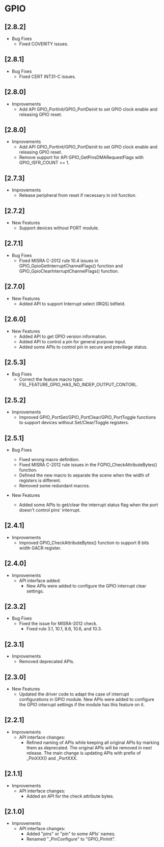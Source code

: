 # GPIO

## [2.8.2]
- Bug Fixes
  - Fixed COVERITY issues.

## [2.8.1]

- Bug Fixes
  - Fixed CERT INT31-C issues.

## [2.8.0]

- Improvements
  - Add API GPIO_PortInit/GPIO_PortDeinit to set GPIO clock enable and releasing GPIO reset.

## [2.8.0]

- Improvements
  - Add API GPIO_PortInit/GPIO_PortDeinit to set GPIO clock enable and releasing GPIO reset.
  - Remove support for API GPIO_GetPinsDMARequestFlags with GPIO_ISFR_COUNT <= 1.

## [2.7.3]

- Improvements
  - Release peripheral from reset if necessary in init function.

## [2.7.2]

- New Features
  - Support devices without PORT module.

## [2.7.1]

- Bug Fixes
  - Fixed MISRA C-2012 rule 10.4 issues in GPIO_GpioGetInterruptChannelFlags() function and GPIO_GpioClearInterruptChannelFlags() function.

## [2.7.0]

- New Features
  - Added API to support Interrupt select (IRQS) bitfield.

## [2.6.0]

- New Features
  - Added API to get GPIO version information.
  - Added API to control a pin for general purpose input.
  - Added some APIs to control pin in secure and previliege status.

## [2.5.3]

- Bug Fixes
  - Correct the feature macro typo: FSL_FEATURE_GPIO_HAS_NO_INDEP_OUTPUT_CONTORL.

## [2.5.2]

- Improvements
  - Improved GPIO_PortSet/GPIO_PortClear/GPIO_PortToggle functions to support devices without Set/Clear/Toggle registers.

## [2.5.1]

- Bug Fixes

  - Fixed wrong macro definition.
  - Fixed MISRA C-2012 rule issues in the FGPIO_CheckAttributeBytes() function.
  - Defined the new macro to separate the scene when the width of registers is different.
  - Removed some redundant macros.

- New Features

  - Added some APIs to get/clear the interrupt status flag
    when the port doesn't control pins' interrupt.

## [2.4.1]

- Improvements
  - Improved GPIO_CheckAttributeBytes() function to support 8 bits width GACR register.

## [2.4.0]

- Improvements
  - API interface added:
    - New APIs were added to configure the GPIO interrupt clear settings.

## [2.3.2]

- Bug Fixes
  - Fixed the issue for MISRA-2012 check.
    - Fixed rule 3.1, 10.1, 8.6, 10.6, and 10.3.

## [2.3.1]

- Improvements
  - Removed deprecated APIs.

## [2.3.0]

- New Features
  - Updated the driver code to adapt the case of interrupt configurations in GPIO module. New APIs were added
    to configure the GPIO interrupt settings if the module has this feature on it.

## [2.2.1]

- Improvements
  - API interface changes:
    - Refined naming of APIs while keeping all original APIs by marking them
      as deprecated. The original APIs will be removed in next release. The
      main change is updating APIs with prefix of _PinXXX() and
      _PortXXX.

## [2.1.1]

- Improvements
  - API interface changes:
    - Added an API for the check attribute bytes.

## [2.1.0]

- Improvements
  - API interface changes:
    - Added "pins" or "pin" to some APIs' names.
    - Renamed "_PinConfigure" to "GPIO_PinInit".
